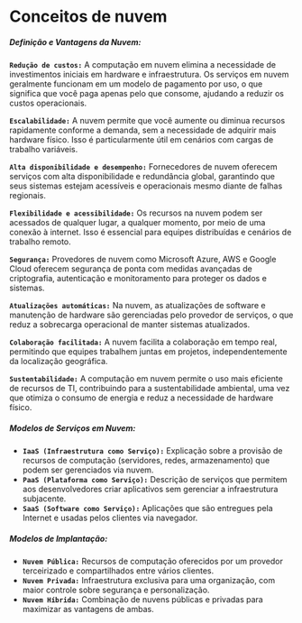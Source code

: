 # Conceitos de nuvem

##### Definição e Vantagens da Nuvem:

**`Redução de custos:`** A computação em nuvem elimina a necessidade de investimentos iniciais em hardware e infraestrutura. Os serviços em nuvem geralmente funcionam em um modelo de pagamento por uso, o que significa que você paga apenas pelo que consome, ajudando a reduzir os custos operacionais.

**`Escalabilidade:`** A nuvem permite que você aumente ou diminua recursos rapidamente conforme a demanda, sem a necessidade de adquirir mais hardware físico. Isso é particularmente útil em cenários com cargas de trabalho variáveis.

**`Alta disponibilidade e desempenho:`** Fornecedores de nuvem oferecem serviços com alta disponibilidade e redundância global, garantindo que seus sistemas estejam acessíveis e operacionais mesmo diante de falhas regionais.

**`Flexibilidade e acessibilidade:`** Os recursos na nuvem podem ser acessados de qualquer lugar, a qualquer momento, por meio de uma conexão à internet. Isso é essencial para equipes distribuídas e cenários de trabalho remoto.

**`Segurança:`** Provedores de nuvem como Microsoft Azure, AWS e Google Cloud oferecem segurança de ponta com medidas avançadas de criptografia, autenticação e monitoramento para proteger os dados e sistemas.

**`Atualizações automáticas:`** Na nuvem, as atualizações de software e manutenção de hardware são gerenciadas pelo provedor de serviços, o que reduz a sobrecarga operacional de manter sistemas atualizados.

**`Colaboração facilitada:`** A nuvem facilita a colaboração em tempo real, permitindo que equipes trabalhem juntas em projetos, independentemente da localização geográfica.

**`Sustentabilidade:`** A computação em nuvem permite o uso mais eficiente de recursos de TI, contribuindo para a sustentabilidade ambiental, uma vez que otimiza o consumo de energia e reduz a necessidade de hardware físico.

##### Modelos de Serviços em Nuvem:

- **`IaaS (Infraestrutura como Serviço):`** Explicação sobre a provisão de recursos de computação (servidores, redes, armazenamento) que podem ser gerenciados via nuvem.
- **`PaaS (Plataforma como Serviço):`** Descrição de serviços que permitem aos desenvolvedores criar aplicativos sem gerenciar a infraestrutura subjacente.
- **`SaaS (Software como Serviço):`** Aplicações que são entregues pela Internet e usadas pelos clientes via navegador.

##### Modelos de Implantação:

- **`Nuvem Pública:`** Recursos de computação oferecidos por um provedor terceirizado e compartilhados entre vários clientes.
- **`Nuvem Privada:`** Infraestrutura exclusiva para uma organização, com maior controle sobre segurança e personalização.
- **`Nuvem Híbrida:`** Combinação de nuvens públicas e privadas para maximizar as vantagens de ambas.
